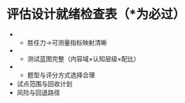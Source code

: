 # 评估设计就绪检查表（\*为必过）

- - 胜任力→可测量指标映射清晰
- - 测试蓝图完整（内容域×认知层级×配比）
- - 题型与评分方式选择合理
- 试点范围与回收计划
- 风险与回退路径
